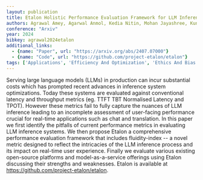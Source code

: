 ```yaml
---
layout: publication
title: Etalon Holistic Performance Evaluation Framework for LLM Inference Systems
authors: Agrawal Amey, Agarwal Anmol, Kedia Nitin, Mohan Jayashree, Kundu Souvik, Kwatra Nipun, Ramjee Ramachandran, Tumanov Alexey
conference: "Arxiv"
year: 2024
bibkey: agrawal2024etalon
additional_links:
  - {name: "Paper", url: "https://arxiv.org/abs/2407.07000"}
  - {name: "Code", url: "https://github.com/project-etalon/etalon"}
tags: ['Applications', 'Efficiency And Optimization', 'Ethics And Bias', 'Has Code', 'Prompting', 'Tools']
---
```

Serving large language models (LLMs) in production can incur substantial costs which has prompted recent advances in inference system optimizations. Today these systems are evaluated against conventional latency and throughput metrics (eg. TTFT TBT Normalised Latency and TPOT). However these metrics fail to fully capture the nuances of LLM inference leading to an incomplete assessment of user-facing performance crucial for real-time applications such as chat and translation. In this paper we first identify the pitfalls of current performance metrics in evaluating LLM inference systems. We then propose Etalon a comprehensive performance evaluation framework that includes fluidity-index -- a novel metric designed to reflect the intricacies of the LLM inference process and its impact on real-time user experience. Finally we evaluate various existing open-source platforms and model-as-a-service offerings using Etalon discussing their strengths and weaknesses. Etalon is available at https://github.com/project-etalon/etalon.
